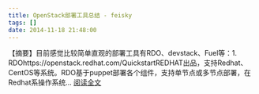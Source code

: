```yaml
---
title: OpenStack部署工具总结 - feisky
tags: []
date: 2014-11-18 21:48:00
---
```


【摘要】目前感觉比较简单直观的部署工具有RDO、devstack、Fuel等：1\. RDOhttps://openstack.redhat.com/QuickstartREDHAT出品，支持Redhat、CentOS等系统。RDO基于puppet部署各个组件，支持单节点或多节点部署，在Redhat系操作系统... [阅读全文](http://www.cnblogs.com/feisky/p/4105084.html)
